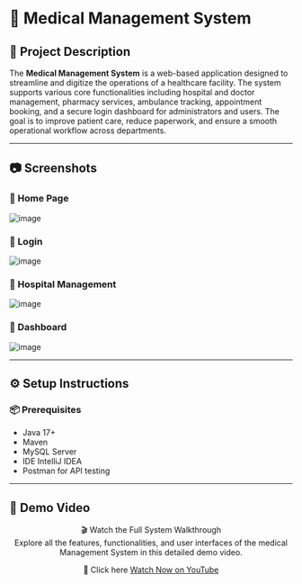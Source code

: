 # 🏥 Medical Management System

## 📌 Project Description

The **Medical Management System** is a web-based application designed to streamline and digitize the operations of a healthcare facility. The system supports various core functionalities including hospital and doctor management, pharmacy services, ambulance tracking, appointment booking, and a secure login dashboard for administrators and users. The goal is to improve patient care, reduce paperwork, and ensure a smooth operational workflow across departments.

---

## 📷 Screenshots

### 🔹 Home Page
![image](https://github.com/user-attachments/assets/24657de0-028f-42e3-a85c-2f225fc089e0)


### 🔹 Login
![image](https://github.com/user-attachments/assets/018c3b4c-e32d-4228-a492-277655291360)


### 🔹 Hospital Management
![image](https://github.com/user-attachments/assets/4d910bca-865a-4a75-a8ff-cdf3dbd03d83)

### 🔹 Dashboard 
![image](https://github.com/user-attachments/assets/7e9163cb-1db1-4cbc-bd99-658dc0da512c)

---

## ⚙️ Setup Instructions

### 📦 Prerequisites

- Java 17+
- Maven
- MySQL Server
- IDE IntelliJ IDEA 
- Postman for API testing

---

## 🎥 Demo Video

<div align="center">
  
🎬 Watch the Full System Walkthrough  
Explore all the features, functionalities, and user interfaces of the medical Management System in this detailed demo video.

🔗 Click here [Watch Now on YouTube](https://youtu.be/FLPXVwIUIZo)


</div>
